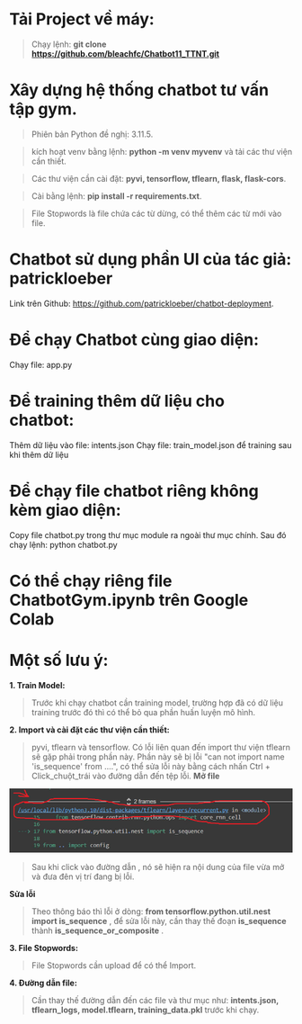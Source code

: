 # Tải Project về máy:
> Chạy lệnh: **git clone https://github.com/bleachfc/Chatbot11_TTNT.git**
> 
# Xây dựng hệ thống chatbot tư vấn tập gym.

>  Phiên bản Python đề nghị: 3.11.5.

>  kích hoạt venv bằng lệnh: **python -m venv myvenv** và tải các thư viện cần thiết.


>  Các thư viện cần cài đặt: **pyvi, tensorflow, tflearn, flask, flask-cors**.

>  Cài bằng lệnh: **pip install -r requirements.txt**.

>  File Stopwords là file chứa các từ dừng, có thể thêm các từ mới vào file.

# Chatbot sử dụng phần UI của tác giả: patrickloeber
Link trên Github: https://github.com/patrickloeber/chatbot-deployment.

# Để chạy Chatbot cùng giao diện: 
Chạy file: app.py

# Để training thêm dữ liệu cho chatbot:
Thêm dữ liệu vào file: intents.json
Chạy file: train_model.json để training sau khi thêm dữ liệu

# Để chạy file chatbot riêng không kèm giao diện:
Copy file chatbot.py trong thư mục module ra ngoài thư mục chính.
Sau đó chạy lệnh:  python chatbot.py

# Có thể chạy riêng file ChatbotGym.ipynb trên Google Colab

# Một số lưu ý:

**1.  Train Model:**
> Trước khi chạy chatbot cần training model, trường hợp đã có dữ liệu training trước đó thì có thể bỏ qua phần huấn luyện mô hình.

**2.  Import và cài đặt các thư viện cần thiết:**
>   pyvi, tflearn và tensorflow.
>   Có lỗi liên quan đến import thư viện tflearn sẽ gặp phải trong phần này.
>   Phần này sẽ bị lỗi "can not import name 'is_sequence' from ....", có thể sửa lỗi này bằng cách nhấn Ctrl + Click_chuột_trái vào đường dẫn đến tệp lỗi.
**Mở file**


![alt text](https://github.com/bleachfc/Chatbot11_TTNT/blob/main/Er.png?raw=true)

>  Sau khi click vào đường dẫn , nó sẽ hiện ra nội dung của file vừa mở và đưa đên vị trí đang bị lỗi.

**Sửa lỗi**
>  Theo thông báo thì lỗi ở dòng: **from tensorflow.python.util.nest import is_sequence** , để sửa lỗi này, cần thay thế đoạn **is_sequence** thành **is_sequence_or_composite** .

**3. File Stopwords:**
>  File Stopwords cần upload để có thể Import.

**4. Đường dẫn file:**
> Cần thay thế đường dẫn đến các file và thư mục như: **intents.json, tflearn_logs, model.tflearn, training_data.pkl** trước khi chạy.

